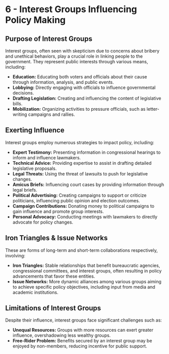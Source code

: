 # 6 - Interest Groups Influencing Policy Making

## Purpose of Interest Groups
Interest groups, often seen with skepticism due to concerns about bribery and unethical behaviors, play a crucial role in linking people to the government. They represent public interests through various means, including:

- **Education:** Educating both voters and officials about their cause through information, analysis, and public events.
- **Lobbying:** Directly engaging with officials to influence governmental decisions.
- **Drafting Legislation:** Creating and influencing the content of legislative bills.
- **Mobilization:** Organizing activities to pressure officials, such as letter-writing campaigns and rallies.

## Exerting Influence
Interest groups employ numerous strategies to impact policy, including:

- **Expert Testimony:** Presenting information in congressional hearings to inform and influence lawmakers.
- **Technical Advice:** Providing expertise to assist in drafting detailed legislative proposals.
- **Legal Threats:** Using the threat of lawsuits to push for legislative changes.
- **Amicus Briefs:** Influencing court cases by providing information through legal briefs.
- **Political Advertising:** Creating campaigns to support or criticize politicians, influencing public opinion and election outcomes.
- **Campaign Contributions:** Donating money to political campaigns to gain influence and promote group interests.
- **Personal Advocacy:** Conducting meetings with lawmakers to directly advocate for policy changes.

## Iron Triangles & Issue Networks
These are forms of long-term and short-term collaborations respectively, involving:

- **Iron Triangles:** Stable relationships that benefit bureaucratic agencies, congressional committees, and interest groups, often resulting in policy advancements that favor these entities.
- **Issue Networks:** More dynamic alliances among various groups aiming to achieve specific policy objectives, including input from media and academic institutions.

## Limitations of Interest Groups
Despite their influence, interest groups face significant challenges such as:

- **Unequal Resources:** Groups with more resources can exert greater influence, overshadowing less wealthy groups.
- **Free-Rider Problem:** Benefits secured by an interest group may be enjoyed by non-members, reducing incentive for public support.